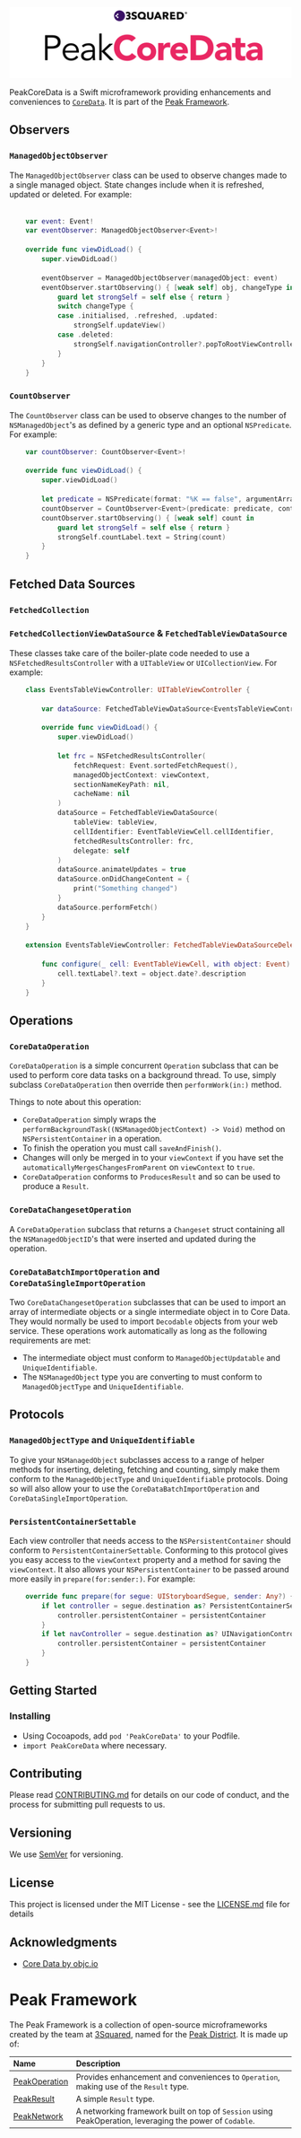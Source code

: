 ![PeakCoreData](PeakCoreData.png "PeakCoreData")

PeakCoreData is a Swift microframework providing enhancements and conveniences to [`CoreData`](https://developer.apple.com/documentation/coredata). It is part of the [Peak Framework](#peak-framework).

## Observers

### `ManagedObjectObserver`

The `ManagedObjectObserver` class can be used to observe changes made to a single managed object. State changes include when it is refreshed, updated or deleted. For example:

```Swift

    var event: Event!
    var eventObserver: ManagedObjectObserver<Event>!

    override func viewDidLoad() {
        super.viewDidLoad()
        
        eventObserver = ManagedObjectObserver(managedObject: event)
        eventObserver.startObserving() { [weak self] obj, changeType in
            guard let strongSelf = self else { return }
            switch changeType {
            case .initialised, .refreshed, .updated:
                strongSelf.updateView()
            case .deleted:
                strongSelf.navigationController?.popToRootViewController(animated: true)
            }
        }
    }
```

### `CountObserver`

The `CountObserver` class can be used to observe changes to the number of `NSManagedObject`'s as defined by a generic type and an optional `NSPredicate`. For example:

```Swift
    var countObserver: CountObserver<Event>!
    
    override func viewDidLoad() {
        super.viewDidLoad()

        let predicate = NSPredicate(format: "%K == false", argumentArray: [#KeyPath(Event.isHidden)])
        countObserver = CountObserver<Event>(predicate: predicate, context: viewContext)
        countObserver.startObserving() { [weak self] count in
            guard let strongSelf = self else { return }
            strongSelf.countLabel.text = String(count)
        }
    }
```

## Fetched Data Sources

### `FetchedCollection`

### `FetchedCollectionViewDataSource` & `FetchedTableViewDataSource`

These classes take care of the boiler-plate code needed to use a `NSFetchedResultsController` with a `UITableView` or `UICollectionView`. For example:

```Swift
    class EventsTableViewController: UITableViewController {

        var dataSource: FetchedTableViewDataSource<EventsTableViewController>!

        override func viewDidLoad() {
            super.viewDidLoad()

            let frc = NSFetchedResultsController(
                fetchRequest: Event.sortedFetchRequest(), 
                managedObjectContext: viewContext, 
                sectionNameKeyPath: nil, 
                cacheName: nil
            )
            dataSource = FetchedTableViewDataSource(
                tableView: tableView, 
                cellIdentifier: EventTableViewCell.cellIdentifier, 
                fetchedResultsController: frc, 
                delegate: self
            )
            dataSource.animateUpdates = true
            dataSource.onDidChangeContent = {
                print("Something changed")
            }
            dataSource.performFetch()
        }
    }

    extension EventsTableViewController: FetchedTableViewDataSourceDelegate {
    
        func configure(_ cell: EventTableViewCell, with object: Event) {
            cell.textLabel?.text = object.date?.description
        }
    }

```

## Operations

### `CoreDataOperation`

`CoreDataOperation` is a simple concurrent `Operation` subclass that can be used to perform core data tasks on a background thread. To use, simply subclass `CoreDataOperation` then override then `performWork(in:)` method.

Things to note about this operation:

* `CoreDataOperation` simply wraps the `performBackgroundTask((NSManagedObjectContext) -> Void)` method on `NSPersistentContainer` in a operation.
* To finish the operation you must call `saveAndFinish()`.
* Changes will only be merged in to your `viewContext` if you have set the `automaticallyMergesChangesFromParent` on `viewContext` to `true`.
* `CoreDataOperation` conforms to `ProducesResult` and so can be used to produce a `Result`.

### `CoreDataChangesetOperation`

A `CoreDataOperation` subclass that returns a `Changeset` struct containing all the `NSManagedObjectID`'s that were inserted and updated during the operation.

### `CoreDataBatchImportOperation` and `CoreDataSingleImportOperation`

Two `CoreDataChangesetOperation` subclasses that can be used to import an array of intermediate objects or a single intermediate object in to Core Data. They would normally be used to import `Decodable` objects from your web service. These operations work automatically as long as the following requirements are met:

* The intermediate object must conform to  `ManagedObjectUpdatable` and `UniqueIdentifiable`.
* The `NSManagedObject` type you are converting to must conform to `ManagedObjectType` and `UniqueIdentifiable`.

## Protocols

### `ManagedObjectType` and `UniqueIdentifiable`

To give your `NSManagedObject` subclasses access to a range of helper methods for inserting, deleting, fetching and counting, simply make them conform to the `ManagedObjectType` and `UniqueIdentifiable` protocols. Doing so will also allow your to use the `CoreDataBatchImportOperation` and `CoreDataSingleImportOperation`.

### `PersistentContainerSettable`

Each view controller that needs access to the `NSPersistentContainer` should conform to `PersistentContainerSettable`. Conforming to this protocol gives you easy access to the `viewContext` property and a method for saving the `viewContext`. It also allows your `NSPersistentContainer` to be passed around more easily in `prepare(for:sender:)`. For example:

```Swift
    override func prepare(for segue: UIStoryboardSegue, sender: Any?) {
        if let controller = segue.destination as? PersistentContainerSettable {
            controller.persistentContainer = persistentContainer
        }
        if let navController = segue.destination as? UINavigationController, let controller = navController.topViewController as? PersistentContainerSettable {
            controller.persistentContainer = persistentContainer
        }
    }
```

## Getting Started

### Installing

- Using Cocoapods, add `pod 'PeakCoreData'` to your Podfile.
- `import PeakCoreData` where necessary.

## Contributing

Please read [CONTRIBUTING.md](CONTRIBUTING.md) for details on our code of conduct, and the process for submitting pull requests to us.

## Versioning

We use [SemVer](http://semver.org/) for versioning.

## License

This project is licensed under the MIT License - see the [LICENSE.md](LICENSE.md) file for details

## Acknowledgments

* [Core Data by objc.io](https://www.objc.io/books/core-data/)

# Peak Framework

The Peak Framework is a collection of open-source microframeworks created by the team at [3Squared](https://github.com/3squared), named for the [Peak District](https://en.wikipedia.org/wiki/Peak_District). It is made up of:

|Name|Description|
|:--|:--|
|[PeakOperation](https://github.com/3squared/PeakOperation)|Provides enhancement and conveniences to `Operation`, making use of the `Result` type.|
|[PeakResult](https://github.com/3squared/PeakResult)|A simple `Result` type.|
|[PeakNetwork](https://github.com/3squared/PeakNetwork)|A networking framework built on top of `Session` using PeakOperation, leveraging the power of `Codable`.|
